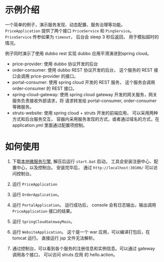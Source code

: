 # 示例介绍

一个简单的例子，演示服务发现、动态配置、服务治理等功能。`PriceApplication` 提供了两个接口 `PriceService` 和 `PingService`。 
`PriceService` 传参如果为 `timeout`， 后台会 sleep 3 秒后返回， 用于模拟超时的情况。 

例子同时演示了使用 dubbo rest 实现 dubbo 应用平滑演进到spring cloud。 

* price-provider: 使用 dubbo 协议开发的后台
* order-consumer: 使用 dubbo REST 协议开发的后台， 这个服务的 REST 接口会调用  price-provider 的接口。
* portal-consumer: 使用 spring cloud 开发的 REST 服务， 这个服务会调用 order-consumer 的 REST 接口。 
* spring-cloud-gateway: 使用 spring cloud gateway 开发的网关服务，网关服务负责接收外部请求，将
  请求转发给 portal-consumer, order-consumer 等微服务。
* struts-website: 使用 spring cloud + struts 开发的前端应用， 可以采用两种方式和后台服务交互，
  容器内采用服务发现的方式，或者通过域名的方式，在 application.yml 里面通过配置项控制。 

# 如何使用

1. 下载[本地微服务引擎](https://support.huaweicloud.com/productdesc-servicestage/cse_productdesc_0012.html), 解压后运行
  `start.bat` 启动。 工具会安装注册中心、配置中心，以及控制台。 安装完毕后， 通过 `http://localhost:30106/` 可以访问控制台。
  
2. 运行 `PriceApplication`

3. 运行 `OrderApplication`。 

4. 运行 `PortalApplication`。 运行成功后， console 会有日志输出，输出调用 `PriceApplication` 接口的结果。

5. 运行 `SpringCloudGatewayMain`。

6. 运行 `WebsiteApplication`。 这个是一个 war 应用，可以编译打包后，在 tomcat 运行。 直接运行 jsp
  文件无法解析。
  
 
5. 通过控制台，可以看到各个服务的注册信息和实例信息。可以通过 gateway 调用各个接口， 可以访问 struts 应用
  的 hello.action。
  
